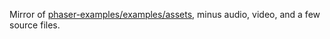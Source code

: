Mirror of [phaser-examples/examples/assets](https://github.com/photonstorm/phaser-examples/tree/master/examples/assets), minus audio, video, and a few source files.